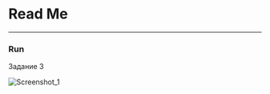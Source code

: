 # Read Me


---
### Run

Задание 3


![Screenshot_1](https://user-images.githubusercontent.com/48917675/80998704-3cd1a700-8df8-11ea-851d-54a58dfbb384.jpg)
